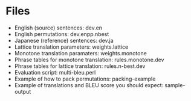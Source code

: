 # Files

* English (source) sentences: dev.en
* English permutations: dev.enpp.nbest
* Japanese (reference) sentences: dev.ja
* Lattice translation parameters: weights.lattice
* Monotone translation paramaters: weights.monotone
* Phrase tables for monotone translation: rules.monotone.dev
* Phrase tables for lattice translation: rules.n-best.dev
* Evaluation script: multi-bleu.perl
* Example of how to pack permutations: packing-example
* Example of translations and BLEU score you should expect: sample-output

